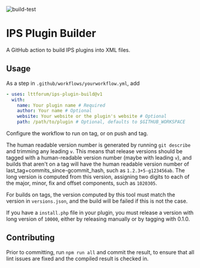 ![build-test](https://github.com/lttforum/ips-plugin-build/workflows/build-test/badge.svg)

# IPS Plugin Builder

A GitHub action to build IPS plugins into XML files.

## Usage

As a step in `.github/workflows/yourworkflow.yml`, add
```yaml
- uses: lttforum/ips-plugin-build@v1
  with:
    name: Your plugin name # Required
    author: Your name # Optional
    website: Your website or the plugin's website # Optional
    path: /path/to/plugin # Optional, defaults to $GITHUB_WORKSPACE
```

Configure the workflow to run on tag, or on push and tag.

The human readable version number is generated by running `git describe` and
trimming any leading `v`. This means that release versions should be tagged with
a human-readable version number (maybe with leading `v`), and builds that aren't
on a tag will have the human readable version number of
last_tag+commits_since-gcommit_hash, such as `1.2.3+5-g123456ab`. The long
version is computed from this version, assigning two digits to each of the
major, minor, fix and offset components, such as `1020305`.

For builds on tags, the version computed by this tool must match the version in
`versions.json`, and the build will be failed if this is not the case.

If you have a `install.php` file in your plugin, you must release a version with
long version of `10000`, either by releasing manually or by tagging with 0.1.0.

## Contributing

Prior to committing, run `npm run all` and commit the result, to ensure that all
lint issues are fixed and the compiled result is checked in.
